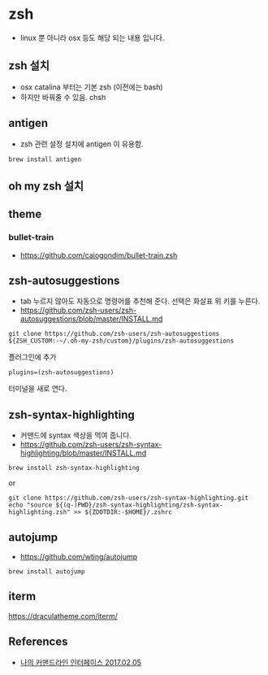 # zsh
* linux 뿐 아니라 osx 등도 해당 되는 내용 입니다.

## zsh 설치
* osx catalina 부터는 기본 zsh (이전에는 bash)
* 하지만 바꿔줄 수 있음. chsh

## antigen
* zsh 관련 설정 설치에 antigen 이 유용함.
```
brew install antigen
```

## oh my zsh 설치

## theme
### bullet-train
* https://github.com/caiogondim/bullet-train.zsh




## zsh-autosuggestions
* tab 누르지 않아도 자동으로 명령어를 추천해 준다. 선택은 화살표 위 키를 누른다.
* https://github.com/zsh-users/zsh-autosuggestions/blob/master/INSTALL.md

```
git clone https://github.com/zsh-users/zsh-autosuggestions ${ZSH_CUSTOM:-~/.oh-my-zsh/custom}/plugins/zsh-autosuggestions
```

플러그인에 추가
```
plugins=(zsh-autosuggestions)
```

터미널을 새로 연다.

## zsh-syntax-highlighting
* 커맨드에 syntax 색상을 먹여 줍니다.
* https://github.com/zsh-users/zsh-syntax-highlighting/blob/master/INSTALL.md

```
brew install zsh-syntax-highlighting
```

or

```
git clone https://github.com/zsh-users/zsh-syntax-highlighting.git
echo "source ${(q-)PWD}/zsh-syntax-highlighting/zsh-syntax-highlighting.zsh" >> ${ZDOTDIR:-$HOME}/.zshrc
```

## autojump
* https://github.com/wting/autojump

```
brew install autojump
```

## iterm
https://draculatheme.com/iterm/


## References
* [나의 커맨드라인 인터페이스 2017.02.05](https://hyunseob.github.io/2017/02/05/my-command-line-interface/)